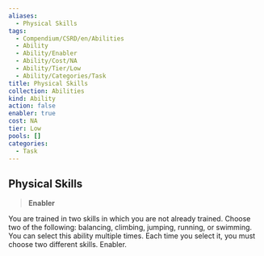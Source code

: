 ```yaml
---
aliases:
  - Physical Skills
tags:
  - Compendium/CSRD/en/Abilities
  - Ability
  - Ability/Enabler
  - Ability/Cost/NA
  - Ability/Tier/Low
  - Ability/Categories/Task
title: Physical Skills
collection: Abilities
kind: Ability
action: false
enabler: true
cost: NA
tier: Low
pools: []
categories:
  - Task
---
```

## Physical Skills    
>**Enabler**  
    
You are trained in two skills in which you are not already trained. Choose two of the following: balancing, climbing, jumping, running, or swimming. You can select this ability multiple times. Each time you select it, you must choose two different skills. Enabler.